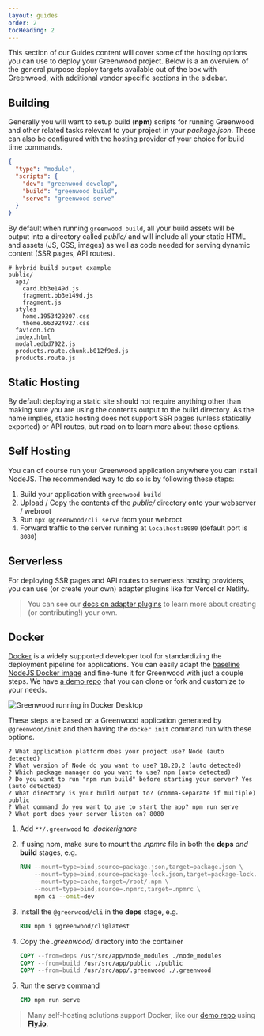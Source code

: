 ```yaml
---
layout: guides
order: 2
tocHeading: 2
---
```


<app-heading-box heading="Hosting">
  <p>This section of our Guides content will cover some of the hosting options you can use to deploy your Greenwood project. Below is a an overview of the general purpose deploy targets available out of the box with Greenwood, with additional vendor specific sections in the sidebar.</p>
</app-heading-box>

## Building

Generally you will want to setup build (**npm**) scripts for running Greenwood and other related tasks relevant to your project in your _package.json_. These can also be configured with the hosting provider of your choice for build time commands.

<!-- prettier-ignore-start -->
<app-ctc-block variant="snippet" heading="package.json">

  ```json
  {
    "type": "module",
    "scripts": {
      "dev": "greenwood develop",
      "build": "greenwood build",
      "serve": "greenwood serve"
    }
  }
  ```

</app-ctc-block>

<!-- prettier-ignore-end -->

By default when running `greenwood build`, all your build assets will be output into a directory called _public/_ and will include all your static HTML and assets (JS, CSS, images) as well as code needed for serving dynamic content (SSR pages, API routes).

```shell
# hybrid build output example
public/
  api/
    card.bb3e149d.js
    fragment.bb3e149d.js
    fragment.js
  styles
    home.1953429207.css
    theme.663924927.css
  favicon.ico
  index.html
  modal.edbd7922.js
  products.route.chunk.b012f9ed.js
  products.route.js
```

## Static Hosting

By default deploying a static site should not require anything other than making sure you are using the contents output to the build directory. As the name implies, static hosting does not support SSR pages (unless statically exported) or API routes, but read on to learn more about those options.

## Self Hosting

You can of course run your Greenwood application anywhere you can install NodeJS. The recommended way to do so is by following these steps:

1. Build your application with `greenwood build`
1. Upload / Copy the contents of the _public/_ directory onto your webserver / webroot
1. Run `npx @greenwood/cli serve` from your webroot
1. Forward traffic to the server running at `localhost:8080` (default port is `8080`)

## Serverless

For deploying SSR pages and API routes to serverless hosting providers, you can use (or create your own) adapter plugins like for Vercel or Netlify.

> You can see our [docs on adapter plugins](/docs/plugins/) to learn more about creating (or contributing!) your own.

## Docker

[Docker](https://www.docker.com/) is a widely supported developer tool for standardizing the deployment pipeline for applications. You can easily adapt the [baseline NodeJS Docker image](https://github.com/docker/docker-nodejs-sample) and fine-tune it for Greenwood with just a couple steps. We have [a demo repo](https://github.com/ProjectEvergreen/greenwood-demo-platform-docker) that you can clone or fork and customize to your needs.

![Greenwood running in Docker Desktop](/assets/guides/greenwood-docker-desktop.webp)

These steps are based on a Greenwood application generated by `@greenwood/init` and then having the `docker init` command run with these options.

```shell
? What application platform does your project use? Node (auto detected)
? What version of Node do you want to use? 18.20.2 (auto detected)
? Which package manager do you want to use? npm (auto detected)
? Do you want to run "npm run build" before starting your server? Yes (auto detected)
? What directory is your build output to? (comma-separate if multiple) public
? What command do you want to use to start the app? npm run serve
? What port does your server listen on? 8080
```

1. Add `**/.greenwood` to _.dockerignore_
1. If using npm, make sure to mount the _.npmrc_ file in both the **deps** _and_ **build** stages, e.g.

   <!-- prettier-ignore-start -->
   <app-ctc-block variant="snippet" heading="Dockerfile">

   ```Dockerfile
   RUN --mount=type=bind,source=package.json,target=package.json \
       --mount=type=bind,source=package-lock.json,target=package-lock.json \
       --mount=type=cache,target=/root/.npm \
       --mount=type=bind,source=.npmrc,target=.npmrc \
       npm ci --omit=dev
   ```

   </app-ctc-block>

   <!-- prettier-ignore-end -->

1. Install the `@greenwood/cli` in the **deps** stage, e.g.

   <!-- prettier-ignore-start -->
   <app-ctc-block variant="snippet" heading="Dockerfile">

   ```Dockerfile
   RUN npm i @greenwood/cli@latest
   ```

   </app-ctc-block>

   <!-- prettier-ignore-end -->

1. Copy the _.greenwood/_ directory into the container

   <!-- prettier-ignore-start -->
   <app-ctc-block variant="snippet" heading="Dockerfile">

   ```Dockerfile
   COPY --from=deps /usr/src/app/node_modules ./node_modules
   COPY --from=build /usr/src/app/public ./public
   COPY --from=build /usr/src/app/.greenwood ./.greenwood
   ```

   </app-ctc-block>

   <!-- prettier-ignore-end -->

1. Run the serve command

   <!-- prettier-ignore-start -->
   <app-ctc-block variant="snippet" heading="Dockerfile">

   ```Dockerfile
   CMD npm run serve
   ```

   </app-ctc-block>

   <!-- prettier-ignore-end -->

> Many self-hosting solutions support Docker, like our [demo repo](https://github.com/ProjectEvergreen/greenwood-demo-platform-fly) using [**Fly.io**](https://fly.io/).
